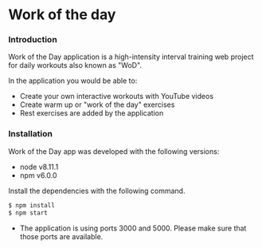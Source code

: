 # Work of the day


### Introduction
Work of the Day application is a high-intensity interval training web project for daily workouts also known as "WoD".

In the application you would be able to:
- Create your own interactive workouts with YouTube videos
- Create warm up or "work of the day" exercises
- Rest exercises are added by the application

### Installation

Work of the Day app was developed with the following versions:
- node v8.11.1
- npm v6.0.0

Install the dependencies with the following command.

```sh
$ npm install
$ npm start
```

* The application is using ports 3000 and 5000. Please make sure that those ports are available.
